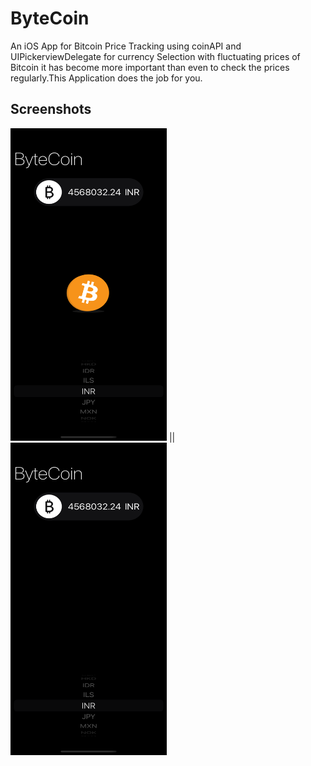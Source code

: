 # ByteCoin
An iOS App for Bitcoin Price Tracking using coinAPI and UIPickerviewDelegate for currency Selection
with fluctuating prices of Bitcoin it has become more important than even to check the prices regularly.This Application does the job for you.

## Screenshots
<img src="Documentation/1.png" width="250" height="500">  || <img src="Documentation/2.png" width="250" height="500"> 
